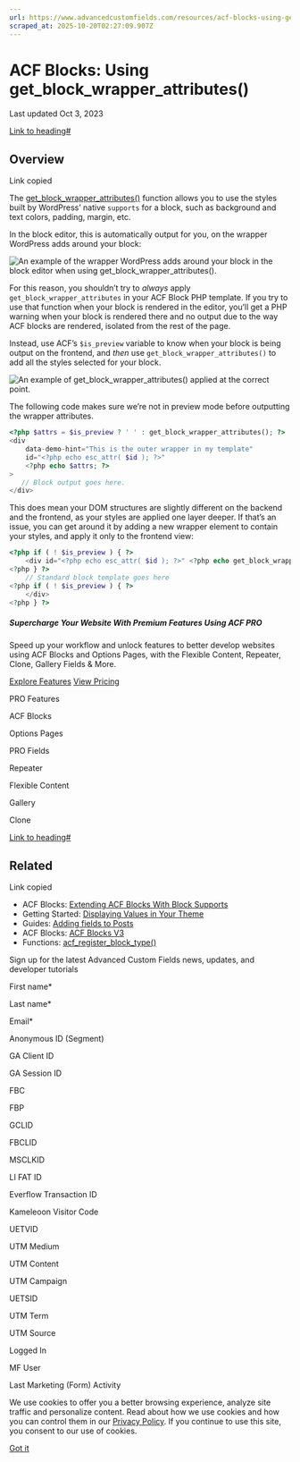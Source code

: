 ```yaml
---
url: https://www.advancedcustomfields.com/resources/acf-blocks-using-get_block_wrapper_attributes
scraped_at: 2025-10-20T02:27:09.907Z
---
```


# ACF Blocks: Using get\_block\_wrapper\_attributes()

Last updated Oct 3, 2023

[Link to heading#](https://www.advancedcustomfields.com/resources/acf-blocks-using-get_block_wrapper_attributes/#overview)

## Overview

Link copied

The [get\_block\_wrapper\_attributes()](https://developer.wordpress.org/reference/functions/get_block_wrapper_attributes/) function allows you to use the styles built by WordPress’ native `supports` for a block, such as background and text colors, padding, margin, etc.

In the block editor, this is automatically output for you, on the wrapper WordPress adds around your block:

![An example of the wrapper WordPress adds around your block in the block editor when using get_block_wrapper_attributes(). ](https://www.advancedcustomfields.com/wp-content/uploads/2023/09/ACF-Blocks-WordPress-Block-Wrapper-Example.jpeg)

For this reason, you shouldn’t try to _always_ apply `get_block_wrapper_attributes` in your ACF Block PHP template. If you try to use that function when your block is rendered in the editor, you’ll get a PHP warning when your block is rendered there and no output due to the way ACF blocks are rendered, isolated from the rest of the page.

Instead, use ACF’s `$is_preview` variable to know when your block is being output on the frontend, and _then_ use `get_block_wrapper_attributes()` to add all the styles selected for your block.

![An example of get_block_wrapper_attributes() applied at the correct point. ](https://www.advancedcustomfields.com/wp-content/uploads/2023/09/ACF-Blocks-Outer-Wrapper-Template.jpeg)

The following code makes sure we’re not in preview mode before outputting the wrapper attributes.

```php
<?php $attrs = $is_preview ? ' ' : get_block_wrapper_attributes(); ?>
<div
    data-demo-hint="This is the outer wrapper in my template"
    id="<?php echo esc_attr( $id ); ?>"
    <?php echo $attrs; ?>
>
   // Block output goes here.
</div>
```

This does mean your DOM structures are slightly different on the backend and the frontend, as your styles are applied one layer deeper. If that’s an issue, you can get around it by adding a new wrapper element to contain your styles, and apply it only to the frontend view:

```php
<?php if ( ! $is_preview ) { ?>
    <div id="<?php echo esc_attr( $id ); ?>" <?php echo get_block_wrapper_attributes(); ?>>
<?php } ?>
    // Standard block template goes here
<?php if ( ! $is_preview ) { ?>
    </div>
<?php } ?>
```

##### Supercharge Your Website With Premium Features Using ACF PRO

Speed up your workflow and unlock features to better develop websites using ACF Blocks and Options Pages, with the Flexible Content, Repeater,
Clone, Gallery Fields & More.


[Explore Features](https://www.advancedcustomfields.com/pro/) [View Pricing](https://www.advancedcustomfields.com/pro/#pricing-table/)

PRO Features

ACF Blocks

Options Pages

PRO Fields

Repeater

Flexible Content

Gallery

Clone

[Link to heading#](https://www.advancedcustomfields.com/resources/acf-blocks-using-get_block_wrapper_attributes/#related)

## Related

Link copied

- ACF Blocks: [Extending ACF Blocks With Block Supports](https://www.advancedcustomfields.com/resources/extending-acf-blocks-with-block-supports/)
- Getting Started: [Displaying Values in Your Theme](https://www.advancedcustomfields.com/resources/displaying-custom-field-values-in-your-theme/)
- Guides: [Adding fields to Posts](https://www.advancedcustomfields.com/resources/adding-fields-posts/)
- ACF Blocks: [ACF Blocks V3](https://www.advancedcustomfields.com/resources/acf-blocks-v3/)
- Functions: [acf\_register\_block\_type()](https://www.advancedcustomfields.com/resources/acf_register_block_type/)

Sign up for the latest Advanced Custom Fields news, updates, and developer tutorials

First name\*

Last name\*

Email\*

Anonymous ID (Segment)

GA Client ID

GA Session ID

FBC

FBP

GCLID

FBCLID

MSCLKID

LI FAT ID

Everflow Transaction ID

Kameleoon Visitor Code

UETVID

UTM Medium

UTM Content

UTM Campaign

UETSID

UTM Term

UTM Source

Logged In

MF User

Last Marketing (Form) Activity

We use cookies to offer you a better browsing experience, analyze site traffic and personalize content. Read about how we use cookies and how you can control them in our [Privacy Policy](https://wpengine.com/legal/privacy/). If you continue to use this site, you consent to our use of cookies.

[Got it](https://www.advancedcustomfields.com/resources/acf-blocks-using-get_block_wrapper_attributes/#)